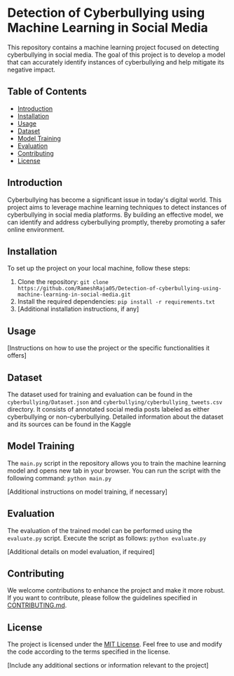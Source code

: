 # Detection of Cyberbullying using Machine Learning in Social Media

This repository contains a machine learning project focused on detecting cyberbullying in social media. The goal of this project is to develop a model that can accurately identify instances of cyberbullying and help mitigate its negative impact.

## Table of Contents
- [Introduction](#introduction)
- [Installation](#installation)
- [Usage](#usage)
- [Dataset](#dataset)
- [Model Training](#model-training)
- [Evaluation](#evaluation)
- [Contributing](#contributing)
- [License](#license)

## Introduction
Cyberbullying has become a significant issue in today's digital world. This project aims to leverage machine learning techniques to detect instances of cyberbullying in social media platforms. By building an effective model, we can identify and address cyberbullying promptly, thereby promoting a safer online environment.

## Installation
To set up the project on your local machine, follow these steps:

1. Clone the repository: `git clone https://github.com/RameshRaja05/Detection-of-cyberbullying-using-machine-learning-in-social-media.git`
2. Install the required dependencies: `pip install -r requirements.txt`
3. [Additional installation instructions, if any]

## Usage
[Instructions on how to use the project or the specific functionalities it offers]

## Dataset
The dataset used for training and evaluation can be found in the `cyberbullying/Dataset.json` and `cyberbullying/cyberbullying_tweets.csv` directory. It consists of annotated social media posts labeled as either cyberbullying or non-cyberbullying. Detailed information about the dataset and its sources can be found in the Kaggle 

## Model Training
The `main.py` script in the repository allows you to train the machine learning model and opens new tab in your browser. You can run the script with the following command: `python main.py`

[Additional instructions on model training, if necessary]

## Evaluation
The evaluation of the trained model can be performed using the `evaluate.py` script. Execute the script as follows: `python evaluate.py`

[Additional details on model evaluation, if required]

## Contributing
We welcome contributions to enhance the project and make it more robust. If you want to contribute, please follow the guidelines specified in [CONTRIBUTING.md](CONTRIBUTING.md).

## License
The project is licensed under the [MIT License](LICENSE). Feel free to use and modify the code according to the terms specified in the license.

[Include any additional sections or information relevant to the project]
